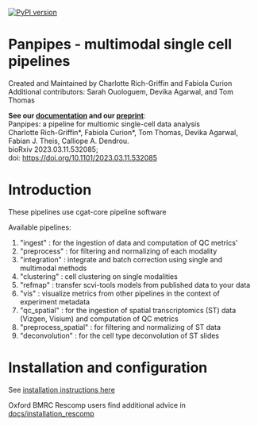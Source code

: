 [![PyPI version](https://badge.fury.io/py/panpipes.svg)](https://badge.fury.io/py/panpipes)
# Panpipes - multimodal single cell pipelines 

Created and Maintained by Charlotte Rich-Griffin and Fabiola Curion  
Additional contributors: Sarah Ouologuem, Devika Agarwal, and Tom Thomas 

**See our [documentation](https://panpipes-pipelines.readthedocs.io/en/latest/) and our [preprint](https://www.biorxiv.org/content/10.1101/2023.03.11.532085v1)**:  
Panpipes: a pipeline for multiomic single-cell data analysis  
Charlotte Rich-Griffin*, Fabiola Curion*, Tom Thomas, Devika Agarwal, Fabian J. Theis, Calliope A. Dendrou.  
bioRxiv 2023.03.11.532085;  
doi: https://doi.org/10.1101/2023.03.11.532085


# Introduction
These pipelines use cgat-core pipeline software

Available pipelines:
1. "ingest" : for the ingestion of data and computation of QC metrics' 
2. "preprocess" : for filtering and normalizing of each modality
3. "integration" : integrate and batch correction using single and multimodal methods
4. "clustering" : cell clustering on single modalities
5. "refmap" : transfer scvi-tools models from published data to your data
6. "vis" : visualize metrics from other pipelines in the context of experiment metadata
7. "qc_spatial" : for the ingestion of spatial transcriptomics (ST) data (Vizgen, Visium) and computation of QC metrics
8. "preprocess_spatial" : for filtering and normalizing of ST data
9. "deconvolution" : for the cell type deconvolution of ST slides


# Installation and configuration
See [installation instructions here](https://panpipes-pipelines.readthedocs.io/en/latest/install.html)


Oxford BMRC Rescomp users find additional advice in [docs/installation_rescomp](https://github.com/DendrouLab/panpipes/blob/main/docs/installation_rescomp.md)

